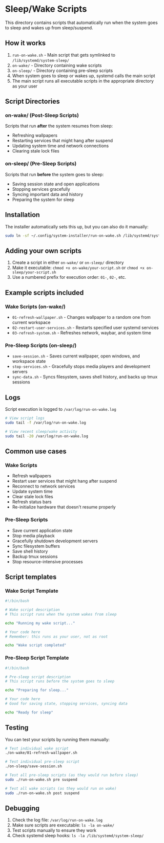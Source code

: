 # Sleep/Wake Scripts

This directory contains scripts that automatically run when the system goes to sleep and wakes up from sleep/suspend.

## How it works

1. `run-on-wake.sh` - Main script that gets symlinked to `/lib/systemd/system-sleep/`
2. `on-wake/` - Directory containing wake scripts
3. `on-sleep/` - Directory containing pre-sleep scripts  
4. When system goes to sleep or wakes up, systemd calls the main script
5. The main script runs all executable scripts in the appropriate directory as your user

## Script Directories

### on-wake/ (Post-Sleep Scripts)
Scripts that run **after** the system resumes from sleep:
- Refreshing wallpapers
- Restarting services that might hang after suspend
- Updating system time and network connections
- Clearing stale lock files

### on-sleep/ (Pre-Sleep Scripts)  
Scripts that run **before** the system goes to sleep:
- Saving session state and open applications
- Stopping services gracefully
- Syncing important data and history
- Preparing the system for sleep

## Installation

The installer automatically sets this up, but you can also do it manually:

```bash
sudo ln -sf ~/.config/system-installer/run-on-wake.sh /lib/systemd/system-sleep/run-on-wake.sh
```

## Adding your own scripts

1. Create a script in either `on-wake/` or `on-sleep/` directory
2. Make it executable: `chmod +x on-wake/your-script.sh` or `chmod +x on-sleep/your-script.sh`
3. Use a numbered prefix for execution order: `01-`, `02-`, etc.

## Example scripts included

### Wake Scripts (on-wake/)
- `01-refresh-wallpaper.sh` - Changes wallpaper to a random one from current workspace
- `02-restart-user-services.sh` - Restarts specified user systemd services  
- `03-refresh-system.sh` - Refreshes network, waybar, and system time

### Pre-Sleep Scripts (on-sleep/)
- `save-session.sh` - Saves current wallpaper, open windows, and workspace state
- `stop-services.sh` - Gracefully stops media players and development servers
- `sync-data.sh` - Syncs filesystem, saves shell history, and backs up tmux sessions

## Logs

Script execution is logged to `/var/log/run-on-wake.log`

```bash
# View script logs
sudo tail -f /var/log/run-on-wake.log

# View recent sleep/wake activity
sudo tail -20 /var/log/run-on-wake.log
```

## Common use cases

### Wake Scripts
- Refresh wallpapers
- Restart user services that might hang after suspend
- Reconnect to network services
- Update system time
- Clear stale lock files
- Refresh status bars
- Re-initialize hardware that doesn't resume properly

### Pre-Sleep Scripts
- Save current application state
- Stop media playback
- Gracefully shutdown development servers
- Sync filesystem buffers
- Save shell history
- Backup tmux sessions
- Stop resource-intensive processes

## Script templates

### Wake Script Template
```bash
#!/bin/bash

# Wake script description
# This script runs when the system wakes from sleep

echo "Running my wake script..."

# Your code here
# Remember: this runs as your user, not as root

echo "Wake script completed"
```

### Pre-Sleep Script Template
```bash
#!/bin/bash

# Pre-sleep script description  
# This script runs before the system goes to sleep

echo "Preparing for sleep..."

# Your code here
# Good for saving state, stopping services, syncing data

echo "Ready for sleep"
```

## Testing

You can test your scripts by running them manually:

```bash
# Test individual wake script
./on-wake/01-refresh-wallpaper.sh

# Test individual pre-sleep script
./on-sleep/save-session.sh

# Test all pre-sleep scripts (as they would run before sleep)
sudo ./run-on-wake.sh pre suspend

# Test all wake scripts (as they would run on wake)
sudo ./run-on-wake.sh post suspend
```

## Debugging

1. Check the log file: `/var/log/run-on-wake.log`
2. Make sure scripts are executable: `ls -la on-wake/`
3. Test scripts manually to ensure they work
4. Check systemd sleep hooks: `ls -la /lib/systemd/system-sleep/`
